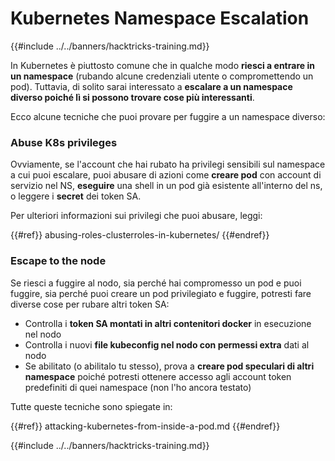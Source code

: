 # Kubernetes Namespace Escalation

{{#include ../../banners/hacktricks-training.md}}

In Kubernetes è piuttosto comune che in qualche modo **riesci a entrare in un namespace** (rubando alcune credenziali utente o compromettendo un pod). Tuttavia, di solito sarai interessato a **escalare a un namespace diverso poiché lì si possono trovare cose più interessanti**.

Ecco alcune tecniche che puoi provare per fuggire a un namespace diverso:

### Abuse K8s privileges

Ovviamente, se l'account che hai rubato ha privilegi sensibili sul namespace a cui puoi escalare, puoi abusare di azioni come **creare pod** con account di servizio nel NS, **eseguire** una shell in un pod già esistente all'interno del ns, o leggere i **secret** dei token SA.

Per ulteriori informazioni sui privilegi che puoi abusare, leggi:

{{#ref}}
abusing-roles-clusterroles-in-kubernetes/
{{#endref}}

### Escape to the node

Se riesci a fuggire al nodo, sia perché hai compromesso un pod e puoi fuggire, sia perché puoi creare un pod privilegiato e fuggire, potresti fare diverse cose per rubare altri token SA:

- Controlla i **token SA montati in altri contenitori docker** in esecuzione nel nodo
- Controlla i nuovi **file kubeconfig nel nodo con permessi extra** dati al nodo
- Se abilitato (o abilitalo tu stesso), prova a **creare pod speculari di altri namespace** poiché potresti ottenere accesso agli account token predefiniti di quei namespace (non l'ho ancora testato)

Tutte queste tecniche sono spiegate in:

{{#ref}}
attacking-kubernetes-from-inside-a-pod.md
{{#endref}}

{{#include ../../banners/hacktricks-training.md}}
